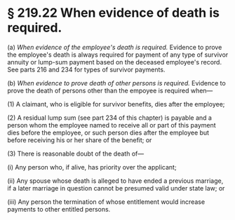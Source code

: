 # § 219.22   When evidence of death is required.

(a) *When evidence of the employee's death is required.* Evidence to prove the employee's death is always required for payment of any type of survivor annuity or lump-sum payment based on the deceased employee's record. See parts 216 and 234 for types of survivor payments.


(b) *When evidence to prove death of other persons is required.* Evidence to prove the death of persons other than the empoyee is required when—


(1) A claimant, who is eligible for survivor benefits, dies after the employee;


(2) A residual lump sum (see part 234 of this chapter) is payable and a person whom the employee named to receive all or part of this payment dies before the employee, or such person dies after the employee but before receiving his or her share of the benefit; or


(3) There is reasonable doubt of the death of—


(i) Any person who, if alive, has priority over the applicant;


(ii) Any spouse whose death is alleged to have ended a previous marriage, if a later marriage in question cannot be presumed valid under state law; or


(iii) Any person the termination of whose entitlement would increase payments to other entitled persons.




